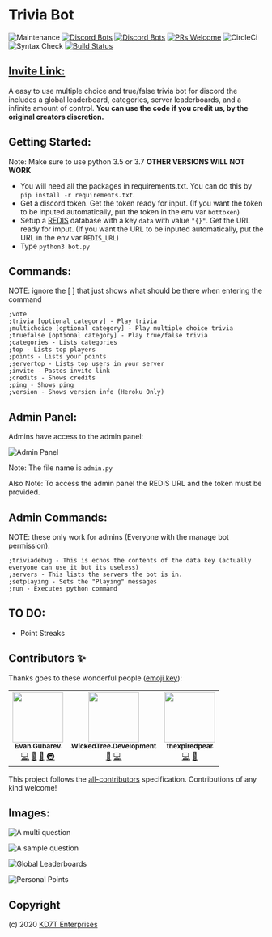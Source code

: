 # Trivia Bot

![Maintenance](https://img.shields.io/maintenance/yes/2020)
[![Discord Bots](https://top.gg/api/widget/status/715047504126804000.svg)](https://top.gg/bot/715047504126804000)
[![Discord Bots](https://top.gg/api/widget/upvotes/715047504126804000.svg)](https://top.gg/bot/715047504126804000)
[![PRs Welcome](https://img.shields.io/badge/PRs-welcome-6f42c1.svg)](http://makeapullrequest.com)
![CircleCi](https://circleci.com/gh/gubareve/trivia-bot.svg?style=svg)
![Syntax Check](https://github.com/gubareve/trivia-bot/workflows/Syntax%20Check/badge.svg)
[![Build Status](https://dev.azure.com/evchik2007/com.kd7t.triviabot/_apis/build/status/gubareve.trivia-bot?branchName=master)](https://dev.azure.com/evchik2007/com.kd7t.triviabot/_build/latest?definitionId=1&branchName=master)
  
## [Invite Link:](https://discord.com/api/oauth2/authorize?client_id=715047504126804000&redirect_uri=https%3A%2F%2Fdiscord.com%2Foauth2%2Fauthorize%3Fclient_id%3D715047504126804000%26scope%3Dbot%26permissions%3D537263168&response_type=code&scope=identify)  

A easy to use multiple choice and true/false trivia bot for discord the includes a global leaderboard, categories, server leaderboards, and a infinite amount of control. **You can use the code if you credit us, by the original creators discretion.**

## Getting Started:

Note: Make sure to use python 3.5 or 3.7 **OTHER VERSIONS WILL NOT WORK**
* You will need all the packages in requirements.txt. You can do this by ```pip install -r requirements.txt```.
* Get a discord token. Get the token ready for input. (If you want the token to be inputed automatically, put the token in the env var ```bottoken```)
* Setup a [REDIS](https://redislabs.com/) database with a key ```data``` with value ```"{}"```. Get the URL ready for imput. (If you want the URL to be inputed automatically, put the URL in the env var ```REDIS_URL```)
* Type ```python3 bot.py```

## Commands:

NOTE: ignore the [ ] that just shows what should be there when entering the command

```
;vote
;trivia [optional category] - Play trivia
;multichoice [optional category] - Play multiple choice trivia
;truefalse [optional category] - Play true/false trivia
;categories - Lists categories
;top - Lists top players
;points - Lists your points
;servertop - Lists top users in your server
;invite - Pastes invite link
;credits - Shows credits
;ping - Shows ping
;version - Shows version info (Heroku Only)
```

## Admin Panel:

Admins have access to the admin panel:

![Admin Panel](https://raw.githubusercontent.com/gubareve/trivia-bot/master/images/Screen%20Shot%202020-06-13%20at%207.55.01%20PM.png)

Note: The file name is ```admin.py```

Also Note: To access the admin panel the REDIS URL and the token must be provided.

## Admin Commands:

NOTE: these only work for admins (Everyone with the manage bot permission).

```
;triviadebug - This is echos the contents of the data key (actually everyone can use it but its useless)
;servers - This lists the servers the bot is in.
;setplaying - Sets the "Playing" messages
;run - Executes python command
```

## TO DO:

* Point Streaks

## Contributors ✨

Thanks goes to these wonderful people ([emoji key](https://allcontributors.org/docs/en/emoji-key)):

<!-- ALL-CONTRIBUTORS-LIST:START - Do not remove or modify this section -->
<!-- prettier-ignore-start -->
<!-- markdownlint-disable -->
<table>
  <tr>
    <td align="center"><a href="http://kd7t.com"><img src="https://avatars3.githubusercontent.com/u/24500411?v=4" width="100px;" alt=""/><br /><sub><b>Evan Gubarev</b></sub></a><br /><a href="https://github.com/gubareve/trivia-bot/commits?author=gubareve" title="Code">💻</a> <a href="#design-gubareve" title="Design">🎨</a> <a href="#ideas-gubareve" title="Ideas, Planning, & Feedback">🤔</a> <a href="#infra-gubareve" title="Infrastructure (Hosting, Build-Tools, etc)">🚇</a></td>
    <td align="center"><a href="https://github.com/WickedTree"><img src="https://avatars0.githubusercontent.com/u/50127946?v=4" width="100px;" alt=""/><br /><sub><b>WickedTree Development</b></sub></a><br /><a href="#design-WickedTree" title="Design">🎨</a> <a href="https://github.com/gubareve/trivia-bot/commits?author=WickedTree" title="Code">💻</a></td>
    <td align="center"><a href="http://persistentbits.com"><img src="https://avatars0.githubusercontent.com/u/49598383?v=4" width="100px;" alt=""/><br /><sub><b>thexpiredpear</b></sub></a><br /><a href="https://github.com/gubareve/trivia-bot/commits?author=thexpiredpear" title="Code">💻</a> <a href="#design-thexpiredpear" title="Design">🎨</a></td>
  </tr>
</table>

<!-- markdownlint-enable -->
<!-- prettier-ignore-end -->
<!-- ALL-CONTRIBUTORS-LIST:END -->

This project follows the [all-contributors](https://github.com/all-contributors/all-contributors) specification. Contributions of any kind welcome!

## Images:

![A multi question](https://raw.githubusercontent.com/gubareve/trivia-bot/master/images/Screen%20Shot%202020-06-18%20at%2012.38.47%20AM.png)

![A sample question](https://raw.githubusercontent.com/gubareve/trivia-bot/master/images/Screen%20Shot%202020-06-08%20at%209.06.00%20PM.png)

![Global Leaderboards](https://raw.githubusercontent.com/gubareve/trivia-bot/master/images/Screen%20Shot%202020-05-27%20at%2012.34.32%20PM.png)

![Personal Points](https://raw.githubusercontent.com/gubareve/trivia-bot/master/images/Screen%20Shot%202020-05-27%20at%2012.34.46%20PM.png)

## Copyright

(c) 2020 [KD7T Enterprises](https://github.com/gubareve)
